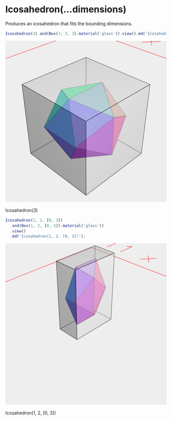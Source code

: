 # Icosahedron(...dimensions)

Produces an icosahedron that fits the bounding dimensions.

```JavaScript
Icosahedron(3).and(Box(3, 3, 3).material('glass')).view().md('Icosahedron(3)');
```

![Image](Icosahedron.md.0.png)

Icosahedron(3)

```JavaScript
Icosahedron(1, 2, [0, 3])
  .and(Box(1, 2, [0, 3]).material('glass'))
  .view()
  .md('Icosahedron(1, 2, [0, 3])');
```

![Image](Icosahedron.md.1.png)

Icosahedron(1, 2, [0, 3])
